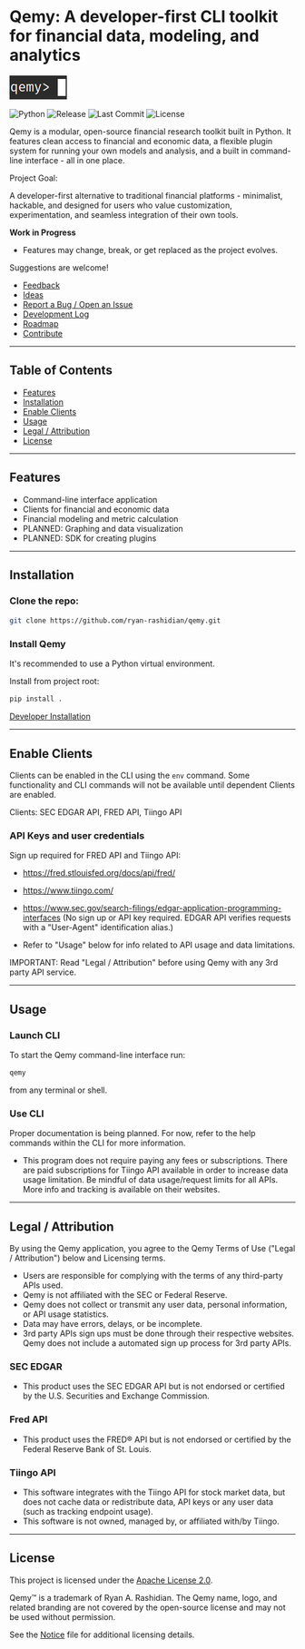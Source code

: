 # Qemy: A developer-first CLI toolkit for financial data, modeling, and analytics

![Header Screenshot](assets/qemy_welcome.png)

![Python](https://img.shields.io/badge/Python-3.13-blue?logo=python)
![Release](https://img.shields.io/github/v/release/ryan-rashidian/qemy)
![Last Commit](https://img.shields.io/github/last-commit/ryan-rashidian/qemy)
![License](https://img.shields.io/badge/license-Apache%202.0-blue)

Qemy is a modular, open-source financial research toolkit built in Python. It features clean access to financial and economic data, a flexible plugin system for running your own models and analysis, and a built in command-line interface - all in one place.

Project Goal: 

A developer-first alternative to traditional financial platforms - minimalist, hackable, and designed for users who value customization, experimentation, and seamless integration of their own tools.

**Work in Progress**
- Features may change, break, or get replaced as the project evolves.

Suggestions are welcome!

- [Feedback](https://github.com/ryan-rashidian/qemy/discussions/1)
- [Ideas](https://github.com/ryan-rashidian/qemy/discussions/2)
- [Report a Bug / Open an Issue](https://github.com/ryan-rashidian/qemy/issues/new)
- [Development Log](DEVLOG.md)
- [Roadmap](ROADMAP.md)
- [Contribute](CONTRIBUTING.md)

---

## Table of Contents

- [Features](#features)
- [Installation](#installation)
- [Enable Clients](#enable-clients)
- [Usage](#usage)
- [Legal / Attribution](#legal--attribution)
- [License](#license)

---

## Features

- Command-line interface application
- Clients for financial and economic data
- Financial modeling and metric calculation
- PLANNED: Graphing and data visualization
- PLANNED: SDK for creating plugins

---

## Installation 

### Clone the repo:

```bash
git clone https://github.com/ryan-rashidian/qemy.git
```

### Install Qemy

It's recommended to use a Python virtual environment.

Install from project root:

```bash
pip install .
```

[Developer Installation](docs/install.md)

---

## Enable Clients

Clients can be enabled in the CLI using the `env` command. Some functionality and CLI commands will not be available until dependent Clients are enabled.

Clients: SEC EDGAR API, FRED API, Tiingo API

### API Keys and user credentials

Sign up required for FRED API and Tiingo API:

- https://fred.stlouisfed.org/docs/api/fred/
- https://www.tiingo.com/
- https://www.sec.gov/search-filings/edgar-application-programming-interfaces (No sign up or API key required. EDGAR API verifies requests with a "User-Agent" identification alias.)

- Refer to "Usage" below for info related to API usage and data limitations.

IMPORTANT: Read "Legal / Attribution" before using Qemy with any 3rd party API service.

---

## Usage

### Launch CLI

To start the Qemy command-line interface run:

```bash
qemy
```

from any terminal or shell.

### Use CLI

Proper documentation is being planned. For now, refer to the help commands within the CLI for more information.

- This program does not require paying any fees or subscriptions. There are paid subscriptions for Tiingo API available in order to increase data usage limitation. Be mindful of data usage/request limits for all APIs. More info and tracking is available on their websites.

---

## Legal / Attribution

By using the Qemy application, you agree to the Qemy Terms of Use ("Legal / Attribution") below and Licensing terms.

- Users are responsible for complying with the terms of any third-party APIs used.
- Qemy is not affiliated with the SEC or Federal Reserve.
- Qemy does not collect or transmit any user data, personal information, or API usage statistics.
- Data may have errors, delays, or be incomplete.
- 3rd party APIs sign ups must be done through their respective websites. Qemy does not include a automated sign up process for 3rd party APIs.

### SEC EDGAR

- This product uses the SEC EDGAR API but is not endorsed or certified by the U.S. Securities and Exchange Commission.

### Fred API

- This product uses the FRED® API but is not endorsed or certified by the Federal Reserve Bank of St. Louis.

### Tiingo API

- This software integrates with the Tiingo API for stock market data, but does not cache data or redistribute data, API keys or any user data (such as tracking endpoint usage).
- This software is not owned, managed by, or affiliated with/by Tiingo.

---

## License

This project is licensed under the [Apache License 2.0](LICENSE).

Qemy™ is a trademark of Ryan A. Rashidian.
The Qemy name, logo, and related branding are not covered by the open-source license and may not be used without permission.

See the [Notice](NOTICE) file for additional licensing details.

